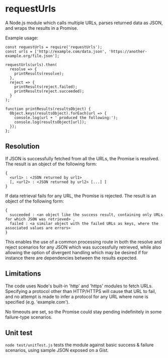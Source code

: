 # requestUrls

A Node.js module which calls multiple URLs, parses returned data as JSON, and wraps the results in a Promise.

Example usage:

```
const requestUrls = require('requestUrls');
const urls = ['http://example.com/data.json', 'https://another-example.org/file.json'];

requestUrls(urls).then(
  resolve => {
    printResults(resolve);
  },
  reject => {
    printResults(reject.failed);
    printResults(reject.succeeded);
  }
);

function printResults(resultsObject) {
  Object.keys(resultsObject).forEach(url => {
    console.log(url + ' produced the following:');
    console.log(resultsObject[url]);
  });
};
```

## Resolution

If JSON is successfully fetched from all the URLs, the Promise is resolved. The result is an object of the following form:

```
{
  <url1> : <JSON returned by url1>
  [, <url2> : <JSON returned by url2> [...] ]
}
```

If data retrieval fails for any URL, the Promise is rejected. The result is an object of the following form:

```
{
  succeeded : <an object like the success result, containing only URLs for which JSON was retrieved> ,
  failed : <a similar object with the failed URLs as keys, where the associated values are errors>
}
```

This enables the use of a common processing route in both the resolve and reject scenarios for any JSON which was successfully retrieved, while also allowing the option of divergent handling which may be desired if for instance there are dependencies between the results expected.

## Limitations

The code uses Node's built-in 'http' and 'https' modules to fetch URLs. Specifying a protocol other than HTTP/HTTPS will cause that URL to fail, and no attempt is made to infer a protocol for any URL where none is specified (e.g. 'example.com').

No timeouts are set, so the Promise could stay pending indefinitely in some failure-type scenarios.

## Unit test

`node test/unitTest.js` tests the module against basic success & failure scenarios, using sample JSON exposed on a Gist.
